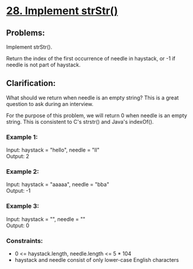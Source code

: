 # [28. Implement strStr()](https://leetcode.com/problems/longest-substring-without-repeating-characters/)

## Problems:
Implement strStr(). <br>

Return the index of the first occurrence of needle in haystack, or -1 if needle is not part of haystack. <br>

## Clarification:

What should we return when needle is an empty string? This is a great question to ask during an interview. <br>

For the purpose of this problem, we will return 0 when needle is an empty string. This is consistent to C's strstr() and Java's indexOf(). <br>

### Example 1:
Input: haystack = "hello", needle = "ll" <br>
Output: 2 <br>

### Example 2:
Input: haystack = "aaaaa", needle = "bba" <br>
Output: -1 <br>

### Example 3:
Input: haystack = "", needle = "" <br>
Output: 0 <br>

### Constraints:
* 0 <= haystack.length, needle.length <= 5 * 104
* haystack and needle consist of only lower-case English characters


